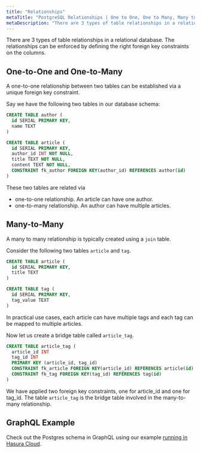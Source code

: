 ```yaml
---
title: "Relationships"
metaTitle: "PostgreSQL Relationships | One to One, One to Many, Many to Many | PostgreSQL Tutorial"
metaDescription: "There are 3 types of table relationships in a relational database like PostgreSQL. The relationships can be enforced by defining the right foreign key constraints on the columns."
---
```


There are 3 types of table relationships in a relational database. The relationships can be enforced by defining the right foreign key constraints on the columns.

## One-to-One and One-to-Many

A one-to-one relationship between two tables can be established via a unique foreign key constraint.

Say we have the following two tables in our database schema:

```sql
CREATE TABLE author (
  id SERIAL PRIMARY KEY,
  name TEXT
)

CREATE TABLE article (
  id SERIAL PRIMARY KEY,
  author_id INT NOT NULL,
  title TEXT NOT NULL,
  content TEXT NOT NULL,
  CONSTRAINT fk_author FOREIGN KEY(author_id) REFERENCES author(id)
)
```

These two tables are related via

- one-to-one relationship. An article can have one author.
- one-to-many relationship. An author can have multiple articles.

## Many-to-Many

A many to many relationship is typically created using a `join` table.

Consider the following two tables `article` and `tag`.

```sql
CREATE TABLE article (
  id SERIAL PRIMARY KEY,
  title TEXT
)

CREATE TABLE tag (
  id SERIAL PRIMARY KEY,
  tag_value TEXT
)
```

In practical use cases, each article can have multiple tags and each tag can be mapped to multiple articles.

Now let us create a bridge table called `article_tag`.

```sql
CREATE TABLE article_tag (
  article_id INT
  tag_id INT
  PRIMARY KEY (article_id, tag_id)
  CONSTRAINT fk_article FOREIGN KEY(article_id) REFERENCES article(id)
  CONSTRAINT fk_tag FOREIGN KEY(tag_id) REFERENCES tag(id)
)
```

We have applied two foreign key constraints, one for article_id and one for tag_id. The table `article_tag` is the bridge table involved in the many-to-many relationship.

## GraphQL Example

Check out the Postgres schema in GraphQL using our example [running in Hasura Cloud](https://cloud.hasura.io/public/graphiql?endpoint=https://learn-postgres.hasura.app/v1/graphql).
